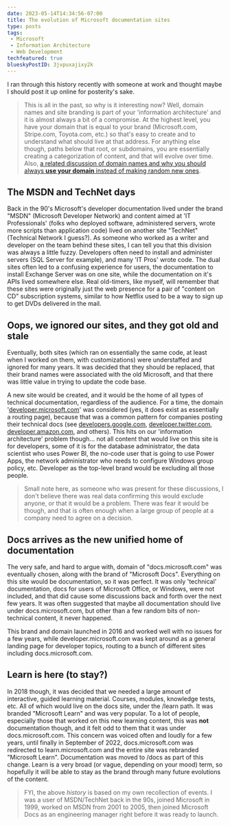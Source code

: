 ```yaml
---
date: 2023-05-14T14:34:56-07:00
title: The evolution of Microsoft documentation sites
type: posts
tags:
 - Microsoft
 - Information Architecture
 - Web Development
techfeatured: true
blueskyPostID: 3jvpuxajixy2k
---
```


I ran through this history recently with someone at work and thought
maybe I should post it up online for posterity's sake.

> This is all in the past, so why is it interesting now? Well, domain
> names and site branding is part of your 'information architecture' and
> it is almost always a bit of a compromise. At the highest level, you
> have your domain that is equal to your brand (Microsoft.com,
> Stripe.com, Toyota.com, etc.) so that's easy to create and to
> understand what should live at that address. For anything else though,
> paths below that root, or subdomains, you are essentially creating a
> categorization of content, and that will evolve over time.
> Also, [a related discussion of domain names and why you should always **use your domain** instead of making random new ones](/blog/domain-names/).

## The MSDN and TechNet days

Back in the 90's Microsoft's developer documentation lived under the
brand "MSDN" (Microsoft Developer Network) and content aimed at 'IT
Professionals' (folks who deployed software, administered servers, wrote
more scripts than application code) lived on another site "TechNet"
(Technical Network I guess?). As someone who worked as a writer and
developer on the team behind these sites, I can tell you that this
division was always a little fuzzy. Developers often need to install and
administer servers (SQL Server for example), and many 'IT Pros' wrote
code. The dual sites often led to a confusing experience for users, the
documentation to install Exchange Server was on one site, while the
documentation on it's APIs lived somewhere else. Real old-timers, like
myself, will remember that these sites were originally just the web
presence for a pair of "content on CD" subscription systems, similar to
how Netflix used to be a way to sign up to get DVDs delivered in the
mail.

## Oops, we ignored our sites, and they got old and stale

Eventually, both sites (which ran on essentially the same code, at least
when I worked on them, with customizations) were understaffed and
ignored for many years. It was decided that they should be replaced,
that their brand names were associated with the old Microsoft, and that
there was little value in trying to update the code base.

A new site would be created, and it would be the home of all types of
technical documentation, regardless of the audience. For a time, the
domain '[developer.microsoft.com](https://developer.microsoft.com)' was considered (yes, it does exist as
essentially a routing page), because that was a common pattern for
companies posting their technical docs (see
[developers.google.com](https://developers.google.com), [developer.twitter.com](https://developer.twitter.com),
[developer.amazon.com](https://developer.amazon.com/), and others). This hits on our
'information architecture' problem though... not all content that would
live on this site is for developers, some of it is for the database
administrator, the data scientist who uses Power BI, the no-code user
that is going to use Power Apps, the network administrator who needs to
configure Windows group policy, etc. Developer as the top-level brand
would be excluding all those people.

> Small note here, as someone who was present for these discussions, I
> don't believe there was real data confirming this would exclude anyone, or
> that it would be a problem. There was fear it would be though, and
> that is often enough when a large group of people at a company need to
> agree on a decision.

## Docs arrives as the new unified home of documentation

The very safe, and hard to argue with, domain of "docs.microsoft.com"
was eventually chosen, along with the brand of "Microsoft Docs".
Everything on this site would be documentation, so it was perfect. It
was only 'technical' documentation, docs for users of Microsoft Office,
or Windows, were not included, and that did cause some discussions back
and forth over the next few years. It was often suggested that maybe all
documentation should live under docs.microsoft.com, but other than a few
random bits of non-technical content, it never happened.

This brand and domain launched in 2016 and worked well with no issues for
a few years, while developer.microsoft.com was kept around as a general
landing page for developer topics, routing to a bunch of different sites
including docs.microsoft.com.

## Learn is here (to stay?)

In 2018 though, it was decided that we needed a large amount of
interactive, guided learning material. Courses, modules, knowledge
tests, etc. All of which would live on the docs site, under the /learn
path. It was branded "Microsoft Learn" and was very popular. To a lot of
people, especially those that worked on this new learning content, this
was **not** documentation though, and it felt odd to them that it was
under docs.microsoft.com. This concern was voiced often and loudly for a
few years, until finally in September of 2022, docs.microsoft.com was
redirected to learn.microsoft.com and the entire site was rebranded
"Microsoft Learn". Documentation was moved to /docs as part of this
change. Learn is a very broad (or vague, depending on your mood) term,
so hopefully it will be able to stay as the brand through many future
evolutions of the content.

> FYI, the above *history* is based on my own recollection of events.
> I was a user of MSDN/TechNet back in the 90s, joined Microsoft in
> 1999, worked on MSDN from 2001 to 2005, then joined Microsoft Docs as
> an engineering manager right before it was ready to launch.

